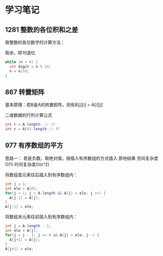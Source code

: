 # 学习笔记

## 1281 整数的各位积和之差

取整数的各位数字的计算方法：

取余，除10退位

```java
while (n > 0) {
  int digit = n % 10;
  n = n/10;
}
```

## 867 转置矩阵

基本原理：若B是A的转置矩阵，则有B[j][i] = A[i][j]

二维数据的行列计算公式

```java
int r = A.length; // 行
int c = A[0].length // 列
```

## 977 有序数组的平方

思路一： 若是负数，取绝对值，按插入有序数组的方式插入
原地结果  空间复杂度O(1)  时间复杂度O(n^2)

将数组首元素往后插入到有序数组内：

```java
int j = 1;
int ele = A[0];
for(j = 1; j < A.length && A[j] < ele; j ++) {
  A[j-1] = A[j];
}
A[j-1] = ele;
```

将数组末元素往前插入到有序数组内：

```java
int j = A.length - 1;
int ele = A[j];
for(j = j - 1; j >= 0 && A[j] > ele; j--) {
  A[j+1] = A[j];
}
A[j+1] = ele;
```
